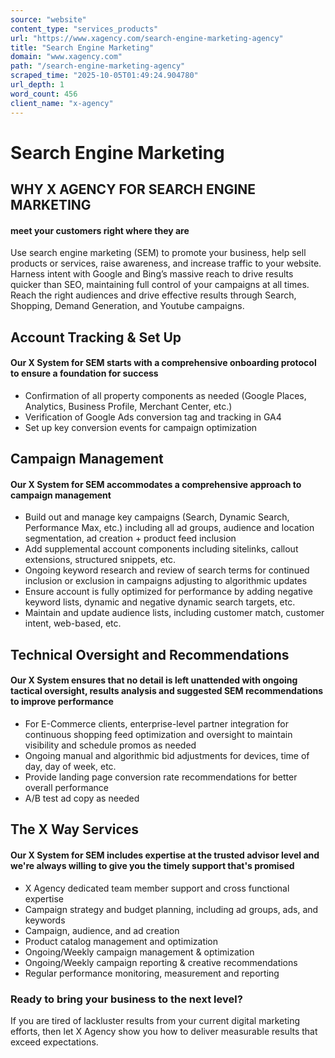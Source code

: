 ```yaml
---
source: "website"
content_type: "services_products"
url: "https://www.xagency.com/search-engine-marketing-agency"
title: "Search Engine Marketing"
domain: "www.xagency.com"
path: "/search-engine-marketing-agency"
scraped_time: "2025-10-05T01:49:24.904780"
url_depth: 1
word_count: 456
client_name: "x-agency"
---
```


# Search Engine Marketing

## WHY X AGENCY FOR SEARCH ENGINE MARKETING

#### meet your customers right where they are

Use search engine marketing (SEM) to promote your business, help sell products or services, raise awareness, and increase traffic to your website. Harness intent with Google and Bing’s massive reach to drive results quicker than SEO, maintaining full control of your campaigns at all times. Reach the right audiences and drive effective results through Search, Shopping, Demand Generation, and Youtube campaigns.

## Account Tracking & Set Up

#### Our X System for SEM starts with a comprehensive onboarding protocol to ensure a foundation for success

* Confirmation of all property components as needed (Google Places, Analytics, Business Profile, Merchant Center, etc.)
* Verification of Google Ads conversion tag and tracking in GA4
* Set up key conversion events for campaign optimization

## Campaign Management

#### Our X System for SEM accommodates a comprehensive approach to campaign management

* Build out and manage key campaigns (Search, Dynamic Search, Performance Max, etc.) including all ad groups, audience and location segmentation, ad creation + product feed inclusion
* Add supplemental account components including sitelinks, callout extensions, structured snippets, etc.
* Ongoing keyword research and review of search terms for continued inclusion or exclusion in campaigns adjusting to algorithmic updates
* Ensure account is fully optimized for performance by adding negative keyword lists, dynamic and negative dynamic search targets, etc.
* Maintain and update audience lists, including customer match, customer intent, web-based, etc.

## Technical Oversight and Recommendations

#### Our X System ensures that no detail is left unattended with ongoing tactical oversight, results analysis and suggested SEM recommendations to improve performance

* For E-Commerce clients, enterprise-level partner integration for continuous shopping feed optimization and oversight to maintain visibility and schedule promos as needed
* Ongoing manual and algorithmic bid adjustments for devices, time of day, day of week, etc.
* Provide landing page conversion rate recommendations for better overall performance
* A/B test ad copy as needed

## The X Way Services

#### Our X System for SEM includes expertise at the trusted advisor level and we're always willing to give you the timely support that's promised

* X Agency dedicated team member support and cross functional expertise
* Campaign strategy and budget planning, including ad groups, ads, and keywords
* Campaign, audience, and ad creation
* Product catalog management and optimization
* Ongoing/Weekly campaign management & optimization
* Ongoing/Weekly campaign reporting & creative recommendations
* Regular performance monitoring, measurement and reporting

### Ready to bring your business to the next level?

If you are tired of lackluster results from your current digital marketing efforts, then let X Agency show you how to deliver measurable results that exceed expectations.